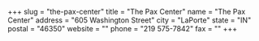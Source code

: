 +++
slug = "the-pax-center"
title = "The Pax Center"
name = "The Pax Center"
address = "605 Washington Street"
city = "LaPorte"
state = "IN"
postal = "46350"
website = ""
phone = "219 575-7842"
fax = ""
+++
